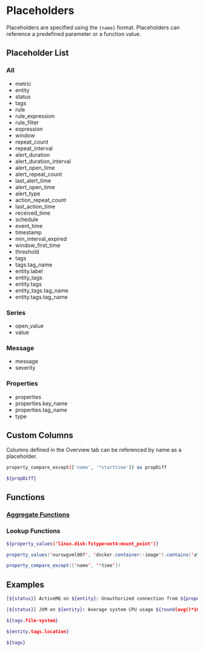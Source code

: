 # Placeholders

Placeholders are specified using the `{name}` format. Placeholders can reference a predefined parameter or a function value.

## Placeholder List

### All

* metric
* entity
* status
* tags
* rule
* rule_expression
* rule_filter
* expression
* window
* repeat_count
* repeat_interval
* alert_duration
* alert_duration_interval
* alert_open_time
* alert_repeat_count
* last_alert_time
* alert_open_time
* alert_type
* action_repeat_count
* last_action_time
* received_time
* schedule
* event_time
* timestamp
* min_interval_expired
* window_first_time
* threshold
* tags
* tags.tag_name
* entity.label
* entity_tags
* entity.tags
* entity_tags.tag_name
* entity.tags.tag_name

### Series

* open_value
* value

### Message

* message
* severity

### Properties

* properties
* properties.key_name
* properties.tag_name
* type

## Custom Columns

Columns defined in the Overview tab can be referenced by name as a placeholder.

```sh
property_compare_except(['name', '*starttime']) as propDiff

${propDiff}
```

## Functions

### [Aggregate Functions](expression.md#functions)

### Lookup Functions

```sh
${property_values('linux.disk:fstype=ext4:mount_point')}
```

```java
property_values('nurswgvml007', 'docker.container::image').contains('atsd/latest')
```

```java
property_compare_except(['name', '*time'])
```

## Examples

```sh
[${status}] ActiveMQ on ${entity}: Unauthorized connection from ${properties.remoteaddress}.
```

```sh
[${status}] JVM on ${entity}: Average system CPU usage ${round(avg()*100,1)} exceeds threshold.
```

```sh
${tags.file-system}
```

```sh
${entity.tags.location}
```

```sh
${tags}
```
